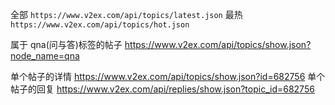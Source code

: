 全部 `https://www.v2ex.com/api/topics/latest.json`
最热 `https://www.v2ex.com/api/topics/hot.json`

属于 qna(问与答)标签的帖子
https://www.v2ex.com/api/topics/show.json?node_name=qna

单个帖子的详情
https://www.v2ex.com/api/topics/show.json?id=682756
单个帖子的回复
https://www.v2ex.com/api/replies/show.json?topic_id=682756
